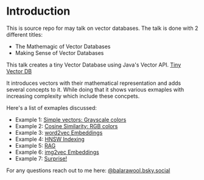 # Introduction
This is source repo for may talk on vector databases.
The talk is done with 2 different titles:
- The Mathemagic of Vector Databases
- Making Sense of Vector Databases

This talk creates a tiny Vector Database using Java's Vector API. [Tiny Vector DB](vectordb-examples/src/main/java/com/balarawool/vectordb/db/VectorDB.java)

It introduces vectors with their mathematical representation and adds several concepts to it.
While doing that it shows various exmaples with increasing complexity which include these concpets.

Here's a list of exmaples discussed:
- Example 1: [Simple vectors: Grayscale colors](vectordb-examples/src/main/java/com/balarawool/vectordb/example1/GrayController.java)
- Example 2: [Cosine Similarity: RGB colors](vectordb-examples/src/main/java/com/balarawool/vectordb/example2/RgbController.java)
- Example 3: [word2vec Embeddings](vectordb-examples/src/main/java/com/balarawool/vectordb/example3/WikiController.java)
- Example 4: [HNSW Indexing](vectordb-examples/src/main/java/com/balarawool/vectordb/example4/BigWikiController.java)
- Example 5: [RAG](vectordb-examples/src/main/java/com/balarawool/vectordb/example5/EpicComicController.java)
- Example 6: [img2vec Embeddings](vectordb-examples/src/main/java/com/balarawool/vectordb/example6/FroogleSearchController.java)
- Example 7: [Surprise!](vectordb-examples/src/main/java/com/balarawool/vectordb/example7/CelebritySearchController.java) 

For any questions reach out to me here: [@balarawool.bsky.social](https://bsky.app/profile/balarawool.bsky.social)
